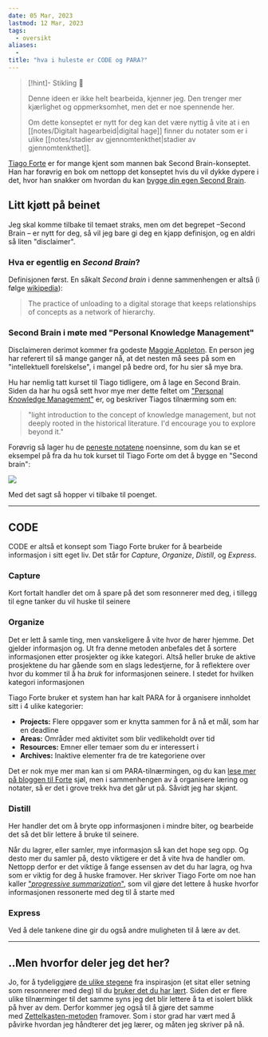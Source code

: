 ```yaml
---
date: 05 Mar, 2023
lastmod: 12 Mar, 2023
tags:
  - oversikt
aliases:
  - 
title: "hva i huleste er CODE og PARA?"
---
```

> [!hint]- Stikling 🌿
>
> Denne ideen er ikke helt bearbeida, kjenner jeg. Den trenger mer kjærlighet og oppmerksomhet, men det er noe spennende her.
> 
> Om dette konseptet er nytt for deg kan det være nyttig å vite at i en [[notes/Digitalt hagearbeid|digital hage]] finner du notater som er i ulike [[notes/stadier av gjennomtenkthet|stadier av gjennomtenkthet]].

[Tiago Forte](https://fortelabs.com/?ref=simen-skriver) er for mange kjent som mannen bak Second Brain-konseptet. Han har forøvrig en bok om nettopp det konseptet hvis du vil dykke dypere i det, hvor han snakker om hvordan du kan [bygge din egen Second Brain](https://www.buildingasecondbrain.com/?ref=simen-skriver).

## Litt kjøtt på beinet

Jeg skal komme tilbake til temaet straks, men om det begrepet –Second Brain – er nytt for deg, så vil jeg bare gi deg en kjapp definisjon, og en aldri så liten "disclaimer".

### Hva er egentlig en _Second Brain_?

Definisjonen først. En såkalt _Second brain_ i denne sammenhengen er altså (i følge [wikipedia](https://en.wikipedia.org/wiki/Second_brain?ref=simen-skriver)):

> The practice of unloading to a digital storage that keeps relationships of concepts as a network of hierarchy.

### Second Brain i møte med "Personal Knowledge Management"

Disclaimeren derimot kommer fra godeste [Maggie Appleton](https://maggieappleton.com/?ref=simen-skriver). En person jeg har referert til så mange ganger nå, at det nesten må sees på som en "intellektuell forelskelse", i mangel på bedre ord, for hu sier så mye bra.

Hu har nemlig tatt kurset til Tiago tidligere, om å lage en Second Brain. Siden da har hu også sett hvor mye mer dette feltet om ["Personal Knowledge Management"](https://en.wikipedia.org/wiki/Personal_knowledge_management?ref=simen-skriver) er, og beskriver Tiagos tilnærming som en:

> "light introduction to the concept of knowledge management, but not deeply rooted in the historical literature. I'd encourage you to explore beyond it."

Forøvrig så lager hu de [peneste notatene](https://maggieappleton.com/basb?ref=simen-skriver) noensinne, som du kan se et eksempel på fra da hu tok kurset til Tiago Forte om det å bygge en "Second brain":

![](https://www.simenskriver.no/content/images/2022/12/image.png)

Med det sagt så hopper vi tilbake til poenget.

---

## CODE

CODE er altså et konsept som Tiago Forte bruker for å bearbeide informasjon i sitt eget liv. Det står for _Capture_, _Organize_, _Distill_, og _Express_.

### Capture

Kort fortalt handler det om å spare på det som resonnerer med deg, i tillegg til egne tanker du vil huske til seinere

### Organize

Det er lett å samle ting, men vanskeligere å vite hvor de hører hjemme. Det gjelder informasjon og. Ut fra denne metoden anbefales det å sortere informasjonen etter prosjekter og ikke kategori. Altså heller bruke de aktive prosjektene du har gående som en slags ledestjerne, for å reflektere over hvor du kommer til å ha _bruk_ for informasjonen seinere. I stedet for hvilken kategori informasjonen

Tiago Forte bruker et system han har kalt PARA for å organisere innholdet sitt i 4 ulike kategorier:

-   **Projects:** Flere oppgaver som er knytta sammen for å nå et mål, som har en deadline
-   **Areas:** Områder med aktivitet som blir vedlikeholdt over tid
-   **Resources:** Emner eller temaer som du er interessert i
-   **Archives:** Inaktive elementer fra de tre kategoriene over

Det er nok mye mer man kan si om PARA-tilnærmingen, og du kan [lese mer på bloggen til Forte](https://fortelabs.com/blog/para/?ref=simen-skriver) sjøl, men i sammenhengen av å organisere læring og notater, så er det i grove trekk hva det går ut på. Såvidt jeg har skjønt.

### Distill

Her handler det om å bryte opp informasjonen i mindre biter, og bearbeide det så det blir lettere å bruke til seinere.

Når du lagrer, eller samler, mye informasjon så kan det hope seg opp. Og desto mer du samler på, desto viktigere er det å vite hva de handler om. Nettopp derfor er det viktige å fange essensen av det du har lagra, og hva som er viktig for deg å huske framover. Her skriver Tiago Forte om noe han kaller ["_progressive summarization_"](https://fortelabs.com/blog/progressive-summarization-a-practical-technique-for-designing-discoverable-notes/?ref=simen-skriver), som vil gjøre det lettere å huske hvorfor informasjonen ressonerte med deg til å starte med

### Express

Ved å dele tankene dine gir du også andre muligheten til å lære av det.

---

## ..Men hvorfor deler jeg det her?

Jo, for å tydeliggjøre [de ulike stegene](notes/De%20%ulike%20stegene%20av%20et%20notat.md) fra inspirasjon (et sitat eller setning som resonnerer med deg) til du [bruker det du har lært](notes/Om%20å%20bruke%20det%20du%20lærer.md). Siden det er flere ulike tilnærminger til det samme syns jeg det blir lettere å ta et isolert blikk på hver av dem. Derfor kommer jeg også til å gjøre det samme med [Zettelkasten-metoden](notes/En%20introduksjon%20til%20Zettelkasten.md) framover. Som i stor grad har vært med å påvirke hvordan jeg håndterer det jeg lærer, og måten jeg skriver på nå.